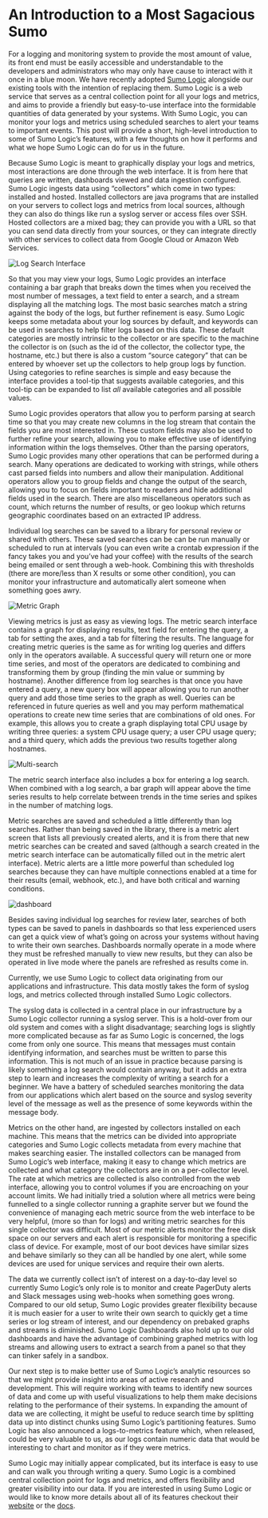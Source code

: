 # An Introduction to a Most Sagacious Sumo

For a logging and monitoring system to provide the most amount of value, its front end must be easily accessible and understandable to the developers and administrators who may only have cause to interact with it once in a blue moon. We have recently adopted [Sumo Logic](https://www.sumologic.com/) alongside our existing tools with the intention of replacing them. Sumo Logic is a web service that serves as a central collection point for all your logs and metrics, and aims to provide a friendly but easy-to-use interface into the formidable quantities of data generated by your systems. With Sumo Logic, you can monitor your logs and metrics using scheduled searches to alert your teams to important events. This post will provide a short, high-level introduction to some of Sumo Logic’s features, with a few thoughts on how it performs and what we hope Sumo Logic can do for us in the future.

Because Sumo Logic is meant to graphically display your logs and metrics, most interactions are done through the web interface. It is from here that queries are written, dashboards viewed and data ingestion configured. Sumo Logic ingests data using “collectors” which come in two types: installed and hosted. Installed collectors are java programs that are installed on your servers to collect logs and metrics from local sources, although they can also do things like run a syslog server or access files over SSH. Hosted collectors are a mixed bag; they can provide you with a URL so that you can send data directly from your sources, or they can integrate directly with other services to collect data from Google Cloud or Amazon Web Services.

![Log Search Interface](sagacious_sumo/empty_logs.png)

So that you may view your logs, Sumo Logic provides an interface containing a bar graph that breaks down the times when you received the most number of messages, a text field to enter a search, and a stream displaying all the matching logs. The most basic searches match a string against the body of the logs, but further refinement is easy. Sumo Logic keeps some metadata about your log sources by default, and keywords can be used in searches to help filter logs based on this data. These default categories are mostly intrinsic to the collector or are specific to the machine the collector is on (such as the id of the collector, the collector type, the hostname, etc.) but there is also a custom “source category” that can be entered by whoever set up the collectors to help group logs by function. Using categories to refine searches is simple and easy because the interface provides a tool-tip that suggests available categories, and this tool-tip can be expanded to list _all_ available categories and all possible values.

Sumo Logic provides operators that allow you to perform parsing at search time so that you may create new columns in the log stream that contain the fields you are most interested in. These custom fields may also be used to further refine your search, allowing you to make effective use of identifying information within the logs themselves. Other than the parsing operators, Sumo Logic provides many other operations that can be performed during a search. Many operations are dedicated to working with strings, while others cast parsed fields into numbers and allow their manipulation. Additional operators allow you to group fields and change the output of the search, allowing you to focus on fields important to readers and hide additional fields used in the search. There are also miscellaneous operators such as count, which returns the number of results, or geo lookup which returns geographic coordinates based on an extracted IP address.

Individual log searches can be saved to a library for personal review or shared with others. These saved searches can be can be run manually or scheduled to run at intervals (you can even write a crontab expression if the fancy takes you and you’ve had your coffee) with the results of the search being emailed or sent through a web-hook. Combining this with thresholds (there are more/less than X results or some other condition), you can monitor your infrastructure and automatically alert someone when something goes awry.

![Metric Graph](sagacious_sumo/graph.png)

Viewing metrics is just as easy as viewing logs. The metric search interface contains a graph for displaying results, text field for entering the query, a tab for setting the axes, and a tab for filtering the results. The language for creating metric queries is the same as for writing log queries and differs only in the operators available. A successful query will return one or more time series, and most of the operators are dedicated to combining and transforming them by group (finding the min value or summing by hostname). Another difference from log searches is that once you have entered a query, a new query box will appear allowing you to run another query and add those time series to the graph as well. Queries can be referenced in future queries as well and you may perform mathematical operations to create new time series that are combinations of old ones. For example, this allows you to create a graph displaying total CPU usage by writing three queries: a system CPU usage query; a user CPU usage query; and a third query, which adds the previous two results together along hostnames.

![Multi-search](sagacious_sumo/multi_search.png)

The metric search interface also includes a box for entering a log search. When combined with a log search, a bar graph will appear above the time series results to help correlate between trends in the time series and spikes in the number of matching logs.

Metric searches are saved and scheduled a little differently than log searches. Rather than being saved in the library, there is a metric alert screen that lists all previously created alerts, and it is from there that new metric searches can be created and saved (although a search created in the metric search interface can be automatically filled out in the metric alert interface). Metric alerts are a little more powerful than scheduled log searches because they can have multiple connections enabled at a time for their results (email, webhook, etc.), and have both critical and warning conditions.

![dashboard](sagacious_sumo/dashboard.png)

Besides saving individual log searches for review later, searches of both types can be saved to panels in dashboards so that less experienced users can get a quick view of what’s going on across your systems without having to write their own searches. Dashboards normally operate in a mode where they must be refreshed manually to view new results, but they can also be operated in live mode where the panels are refreshed as results come in.

Currently, we use Sumo Logic to collect data originating from our applications and infrastructure. This data mostly takes the form of syslog logs, and metrics collected through installed Sumo Logic collectors. 

The syslog data is collected in a central place in our infrastructure by a Sumo Logic collector running a syslog server. This is a hold-over from our old system and comes with a slight disadvantage; searching logs is slightly more complicated because as far as Sumo Logic is concerned, the logs come from only one source. This means that messages must contain identifying information, and searches must be written to parse this information. This is not much of an issue in practice because parsing is likely something a log search would contain anyway, but it adds an extra step to learn and increases the complexity of writing a search for a beginner. We have a battery of scheduled searches monitoring the data from our applications which alert based on the source and syslog severity level of the message as well as the presence of some keywords within the message body.

Metrics on the other hand, are ingested by collectors installed on each machine. This means that the metrics can be divided into appropriate categories and Sumo Logic collects metadata from every machine that makes searching easier. The installed collectors can be managed from Sumo Logic’s web interface, making it easy to change which metrics are collected and what category the collectors are in on a per-collector level. The rate at which metrics are collected is also controlled from the web interface, allowing you to control volumes if you are encroaching on your account limits. We had initially tried a solution where all metrics were being funnelled to a single collector running a graphite server but we found the convenience of managing each metric source from the web interface to be very helpful, (more so than for logs) and writing metric searches for this single collector was difficult. Most of our metric alerts monitor the free disk space on our servers and each alert is responsible for monitoring a specific class of device. For example, most of our boot devices have similar sizes and behave similarly so they can all be handled by one alert, while some devices are used for unique services and require their own alerts.

The data we currently collect isn’t of interest on a day-to-day level so currently Sumo Logic’s only role is to monitor and create PagerDuty alerts and Slack messages using web-hooks when something goes wrong. Compared to our old setup, Sumo Logic provides greater flexibility because it is much easier for a user to write their own search to quickly get a time series or log stream of interest, and our dependency on prebaked graphs and streams is diminished. Sumo Logic Dashboards also hold up to our old dashboards and have the advantage of combining graphed metrics with log streams and allowing users to extract a search from a panel so that they can tinker safely in a sandbox.

Our next step is to make better use of Sumo Logic’s analytic resources so that we might provide insight into areas of active research and development. This will require working with teams to identify new sources of data and come up with useful visualizations to help them make decisions relating to the performance of their systems. In expanding the amount of data we are collecting, it might be useful to reduce search time by splitting data up into distinct chunks using Sumo Logic’s partitioning features. Sumo Logic has also announced a logs-to-metrics feature which, when released, could be very valuable to us, as our logs contain numeric data that would be interesting to chart and monitor as if they were metrics.

Sumo Logic may initially appear complicated, but its interface is easy to use and can walk you through writing a query. Sumo Logic is a combined central collection point for logs and metrics, and offers flexibility and greater visibility into our data. If you are interested in using Sumo Logic or would like to know more details about all of its features checkout their [website](https://www.sumologic.com/) or the [docs](https://help.sumologic.com/).
